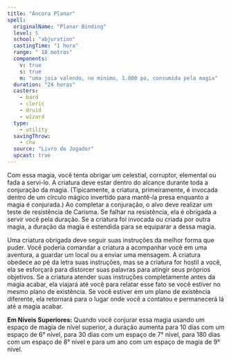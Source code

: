 ```yaml
---
title: "Âncora Planar"
spell:
  originalName: "Planar Binding"
  level: 5
  school: "abjuration"
  castingTime: "1 hora"
  range: " 18 metros"
  components:
    v: true
    s: true
    m: "uma joia valendo, no mínimo, 1.000 po, consumida pela magia"
  duration: "24 horas"
  casters:
    - bard
    - cleric
    - druid
    - wizard
  type:
    - utility
  savingThrow:
    - cha
  source: "Livro do Jogador"
  upcast: true
---
```


Com essa magia, você tenta obrigar um celestial, corruptor, elemental ou fada a servi-lo. A criatura deve estar dentro do alcance durante toda a conjuração da magia. (Tipicamente, a criatura, primeiramente, é invocada dentro de um círculo mágico invertido para mantê-la presa enquanto a magia é conjurada.) Ao completar a conjuração, o alvo deve realizar um teste de resistência de Carisma. Se falhar na resistência, ela é obrigada a servir você pela duração. Se a criatura foi invocada ou criada por outra magia, a duração da magia é estendida para se equiparar a dessa magia.

Uma criatura obrigada deve seguir suas instruções da melhor forma que puder. Você poderia comandar a criatura a acompanhar você em uma aventura, a guardar um local ou a enviar uma mensagem. A criatura obedece ao pé da letra suas instruções, mas se a criatura for hostil a você, ela se esforçará para distorcer suas palavras para atingir seus próprios objetivos. Se a criatura atender suas instruções completamente antes da magia acabar, ela viajará até você para relatar esse fato se você estiver no mesmo plano de existência. Se você estiver em um plano de existência diferente, ela retornará para o lugar onde você a contatou e permanecerá lá até a magia acabar.

**Em Níveis Superiores:** Quando você conjurar essa magia usando um espaço de magia de nível superior, a duração aumenta para 10 dias com um espaço de 6° nível, para 30 dias com um espaço de 7° nível, para 180 dias com um espaço de 8° nível e para um ano com um espaço de magia de 9° nível.
